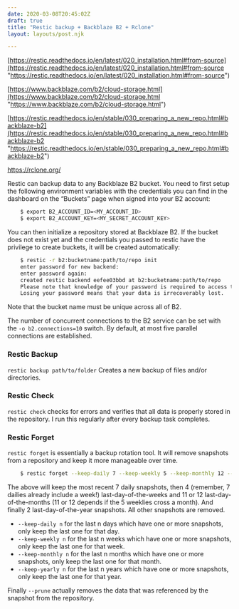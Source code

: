 ```yaml
---
date: 2020-03-08T20:45:02Z
draft: true
title: "Restic backup + Backblaze B2 + Rclone"
layout: layouts/post.njk

---
```


<!-- ## Restic backup + Backblaze B2 +  -->

[https://restic.readthedocs.io/en/latest/020_installation.html#from-source](https://restic.readthedocs.io/en/latest/020_installation.html#from-source "https://restic.readthedocs.io/en/latest/020_installation.html#from-source")

[https://www.backblaze.com/b2/cloud-storage.html](https://www.backblaze.com/b2/cloud-storage.html "https://www.backblaze.com/b2/cloud-storage.html")

[https://restic.readthedocs.io/en/stable/030_preparing_a_new_repo.html#backblaze-b2](https://restic.readthedocs.io/en/stable/030_preparing_a_new_repo.html#backblaze-b2 "https://restic.readthedocs.io/en/stable/030_preparing_a_new_repo.html#backblaze-b2")

https://rclone.org/

Restic can backup data to any Backblaze B2 bucket. You need to first setup the following environment variables with the credentials you can find in the dashboard on the “Buckets” page when signed into your B2 account:
```bash
    $ export B2_ACCOUNT_ID=<MY_ACCOUNT_ID>
    $ export B2_ACCOUNT_KEY=<MY_SECRET_ACCOUNT_KEY>
```
<!-- Note

In case you want to use Backblaze Application Keys  replace <MY_ACCOUNT_ID> and <MY_SECRET_ACCOUNT_KEY> with  <applicationKeyId> and <applicationKey> respectively. -->

You can then initialize a repository stored at Backblaze B2. If the bucket does not exist yet and the credentials you passed to restic have the privilege to create buckets, it will be created automatically:
```bash
    $ restic -r b2:bucketname:path/to/repo init
    enter password for new backend:
    enter password again:
    created restic backend eefee03bbd at b2:bucketname:path/to/repo
    Please note that knowledge of your password is required to access the repository.
    Losing your password means that your data is irrecoverably lost.
```
Note that the bucket name must be unique across all of B2.

The number of concurrent connections to the B2 service can be set with the `-o b2.connections=10` switch. By default, at most five parallel connections are established.

### Restic Backup

`restic backup path/to/folder` Creates a new backup of files and/or directories. 

### Restic Check

`restic check` checks for errors and verifies that all data is properly stored in the repository. I run this regularly after every backup task completes.

### Restic Forget

`restic forget` is essentially a backup rotation tool. It will remove snapshots from a repository and keep it more manageable over time.
```bash
    $ restic forget --keep-daily 7 --keep-weekly 5 --keep-monthly 12 --keep-yearly 2 --prune
```
The above will keep the most recent 7 daily snapshots, then 4 (remember, 7 dailies already include a week!) last-day-of-the-weeks and 11 or 12 last-day-of-the-months (11 or 12 depends if the 5 weeklies cross a month). And finally 2 last-day-of-the-year snapshots. All other snapshots are removed.

* `--keep-daily n` for the last n days which have one or more snapshots, only keep the last one for that day.
* `--keep-weekly n` for the last n weeks which have one or more snapshots, only keep the last one for that week.
* `--keep-monthly n` for the last n months which have one or more snapshots, only keep the last one for that month.
* `--keep-yearly n` for the last n years which have one or more snapshots, only keep the last one for that year.

Finally `--prune` actually removes the data that was referenced by the snapshot from the repository.